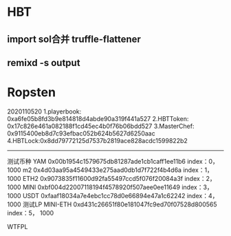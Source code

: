 # HBT 

## import sol合并 truffle-flattener


## remixd -s output


# Ropsten 
2020110520
1.playerbook: 0xa6fe05b8fd3b9e814818d4abde90a319f441a527
2.HBTToken: 0x17c826e461a082188f1cd45ec4b0f76b06bdd527
3.MasterChef: 0x9115400eb8d7c93efbac052b624b5627d6250aac
4.HBTLock:0x8dd79772125d7537b2819ace828acdc1599822b2

*****
测试币种
YAM  0x00b1954c1579675db81287ade1cb1caff1ee11b6   index：0， 1000
m2  0x4d03aa95a4549433e275aad0db1d7f722f4b4d6a    index：1， 1000
ETH2  0x9073835f11600d92fa55497ccd5f076f20084a3f  index：2， 1000
MINI  0xbf004d22007118194f4578920f507aee0ee11649  index：3， 1000
USDT  0xfaaf18034a7e4ebc1cc78d0e66894e47a1c62242  index：4， 1000
测试LP  MINI-ETH
0xd431c26651f80e181047fc9ed70f07528d800565  index：5， 1000


WTFPL
